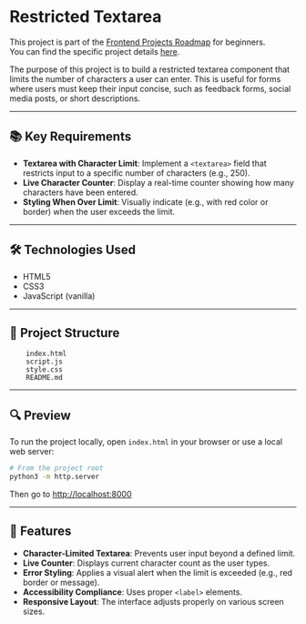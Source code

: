 # Restricted Textarea

This project is part of the [Frontend Projects Roadmap](https://roadmap.sh/frontend/projects) for beginners.  
You can find the specific project details [here](https://roadmap.sh/projects/restricted-textarea).

The purpose of this project is to build a restricted textarea component that limits the number of characters a user can enter. This is useful for forms where users must keep their input concise, such as feedback forms, social media posts, or short descriptions.

---

## 📚 Key Requirements

- **Textarea with Character Limit**: Implement a `<textarea>` field that restricts input to a specific number of characters (e.g., 250).
- **Live Character Counter**: Display a real-time counter showing how many characters have been entered.
- **Styling When Over Limit**: Visually indicate (e.g., with red color or border) when the user exceeds the limit.

---

## 🛠️ Technologies Used

- HTML5
- CSS3
- JavaScript (vanilla)

---

## 📁 Project Structure
<!-- START PROJECT STRUCTURE -->
```restricted_textarea
	index.html
	script.js
	style.css
	README.md
```
<!-- END PROJECT STRUCTURE -->

---

## 🔍 Preview

To run the project locally, open `index.html` in your browser or use a local web server:

```bash
# From the project root
python3 -m http.server
```

Then go to [http://localhost:8000](http://localhost:8000)

---

## 🚀 Features

- **Character-Limited Textarea**: Prevents user input beyond a defined limit.
- **Live Counter**: Displays current character count as the user types.
- **Error Styling**: Applies a visual alert when the limit is exceeded (e.g., red border or message).
- **Accessibility Compliance**: Uses proper `<label>` elements.
- **Responsive Layout**: The interface adjusts properly on various screen sizes.
